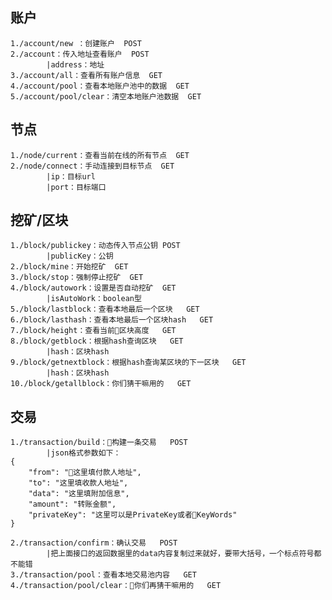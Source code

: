 ## 账户
    1./account/new ：创建账户  POST
    2./account：传入地址查看账户  POST
            |address：地址
    3./account/all：查看所有账户信息  GET
    4./account/pool：查看本地账户池中的数据  GET
    5./account/pool/clear：清空本地账户池数据  GET


## 节点

    1./node/current：查看当前在线的所有节点  GET
    2./node/connect：手动连接到目标节点  GET
            |ip：目标url
            |port：目标端口
    
## 挖矿/区块

    1./block/publickey：动态传入节点公钥 POST
            |publicKey：公钥
    2./block/mine：开始挖矿  GET
    3./block/stop：强制停止挖矿  GET
    4./block/autowork：设置是否自动挖矿  GET
            |isAutoWork：boolean型
    5./block/lastblock：查看本地最后一个区块   GET
    6./block/lasthash：查看本地最后一个区块hash   GET
    7./block/height：查看当前区块高度   GET
    8./block/getblock：根据hash查询区块   GET
            |hash：区块hash
    9./block/getnextblock：根据hash查询某区块的下一区块   GET
            |hash：区块hash
    10./block/getallblock：你们猜干嘛用的   GET  

## 交易
    1./transaction/build：构建一条交易   POST
            |json格式参数如下：
    {
        "from": "这里填付款人地址",
        "to": "这里填收款人地址",
        "data": "这里填附加信息",
        "amount": "转账金额",
        "privateKey": "这里可以是PrivateKey或者KeyWords"
    }

    2./transaction/confirm：确认交易   POST
            |把上面接口的返回数据里的data内容复制过来就好，要带大括号，一个标点符号都不能错
    3./transaction/pool：查看本地交易池内容   GET
    4./transaction/pool/clear：你们再猜干嘛用的   GET